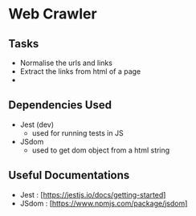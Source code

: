 # Web Crawler
## Tasks
* Normalise the urls and links
* Extract the links from html of a page
*  

## Dependencies Used
* Jest (dev)
    - used for running tests in JS
* JSdom
    - used to get dom object from a html string

## Useful Documentations 
* Jest : [https://jestjs.io/docs/getting-started]
* JSdom : [https://www.npmjs.com/package/jsdom]